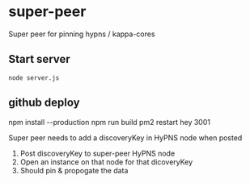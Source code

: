 # super-peer
Super peer for pinning hypns / kappa-cores

## Start server

`node server.js`

## github deploy 

npm install --production npm run build pm2 restart hey 3001

Super peer needs to add a discoveryKey in HyPNS node when posted

1. Post discoveryKey to super-peer HyPNS node
2. Open an instance on that node for that dicoveryKey
3. Should pin & propogate the data

